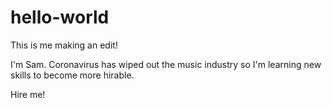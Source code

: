# hello-world

This is me making an edit!

I'm Sam. Coronavirus has wiped out the music industry so I'm learning new skills to become more hirable. 

Hire me!
